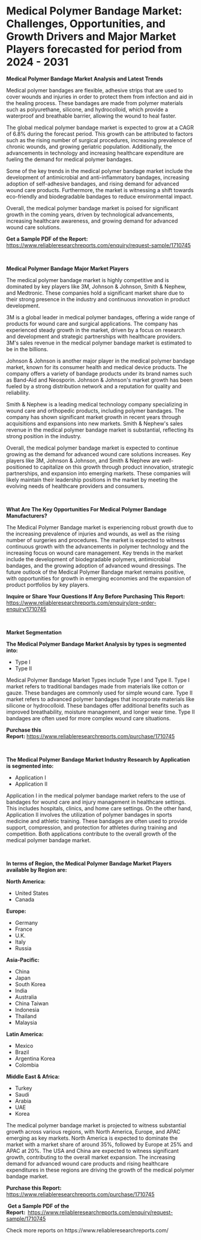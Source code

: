 <p><h1>Medical Polymer Bandage Market: Challenges, Opportunities, and Growth Drivers and Major Market Players forecasted for period from 2024 - 2031</h1></p><p><strong>Medical Polymer Bandage Market Analysis and Latest Trends</strong></p>
<p><p>Medical polymer bandages are flexible, adhesive strips that are used to cover wounds and injuries in order to protect them from infection and aid in the healing process. These bandages are made from polymer materials such as polyurethane, silicone, and hydrocolloid, which provide a waterproof and breathable barrier, allowing the wound to heal faster.</p><p>The global medical polymer bandage market is expected to grow at a CAGR of 6.8% during the forecast period. This growth can be attributed to factors such as the rising number of surgical procedures, increasing prevalence of chronic wounds, and growing geriatric population. Additionally, the advancements in technology and increasing healthcare expenditure are fueling the demand for medical polymer bandages.</p><p>Some of the key trends in the medical polymer bandage market include the development of antimicrobial and anti-inflammatory bandages, increasing adoption of self-adhesive bandages, and rising demand for advanced wound care products. Furthermore, the market is witnessing a shift towards eco-friendly and biodegradable bandages to reduce environmental impact.</p><p>Overall, the medical polymer bandage market is poised for significant growth in the coming years, driven by technological advancements, increasing healthcare awareness, and growing demand for advanced wound care solutions.</p></p>
<p><strong>Get a Sample PDF of the Report:&nbsp;</strong> <a href="https://www.reliableresearchreports.com/enquiry/request-sample/1710745">https://www.reliableresearchreports.com/enquiry/request-sample/1710745</a></p>
<p>&nbsp;</p>
<p><strong>Medical Polymer Bandage Major Market Players</strong></p>
<p><p>The medical polymer bandage market is highly competitive and is dominated by key players like 3M, Johnson & Johnson, Smith & Nephew, and Medtronic. These companies hold a significant market share due to their strong presence in the industry and continuous innovation in product development.</p><p>3M is a global leader in medical polymer bandages, offering a wide range of products for wound care and surgical applications. The company has experienced steady growth in the market, driven by a focus on research and development and strategic partnerships with healthcare providers. 3M's sales revenue in the medical polymer bandage market is estimated to be in the billions.</p><p>Johnson & Johnson is another major player in the medical polymer bandage market, known for its consumer health and medical device products. The company offers a variety of bandage products under its brand names such as Band-Aid and Neosporin. Johnson & Johnson's market growth has been fueled by a strong distribution network and a reputation for quality and reliability.</p><p>Smith & Nephew is a leading medical technology company specializing in wound care and orthopedic products, including polymer bandages. The company has shown significant market growth in recent years through acquisitions and expansions into new markets. Smith & Nephew's sales revenue in the medical polymer bandage market is substantial, reflecting its strong position in the industry.</p><p>Overall, the medical polymer bandage market is expected to continue growing as the demand for advanced wound care solutions increases. Key players like 3M, Johnson & Johnson, and Smith & Nephew are well-positioned to capitalize on this growth through product innovation, strategic partnerships, and expansion into emerging markets. These companies will likely maintain their leadership positions in the market by meeting the evolving needs of healthcare providers and consumers.</p></p>
<p>&nbsp;</p>
<p><strong>What Are The Key Opportunities For Medical Polymer Bandage Manufacturers?</strong></p>
<p><p>The Medical Polymer Bandage market is experiencing robust growth due to the increasing prevalence of injuries and wounds, as well as the rising number of surgeries and procedures. The market is expected to witness continuous growth with the advancements in polymer technology and the increasing focus on wound care management. Key trends in the market include the development of biodegradable polymers, antimicrobial bandages, and the growing adoption of advanced wound dressings. The future outlook of the Medical Polymer Bandage market remains positive, with opportunities for growth in emerging economies and the expansion of product portfolios by key players.</p></p>
<p><strong>Inquire or Share Your Questions If Any Before Purchasing This Report:</strong> <a href="https://www.reliableresearchreports.com/enquiry/pre-order-enquiry/1710745">https://www.reliableresearchreports.com/enquiry/pre-order-enquiry/1710745</a></p>
<p>&nbsp;</p>
<p><strong>Market Segmentation</strong></p>
<p><strong>The Medical Polymer Bandage Market Analysis by types is segmented into:</strong></p>
<p><ul><li>Type I</li><li>Type II</li></ul></p>
<p><p>Medical Polymer Bandage Market Types include Type I and Type II. Type I market refers to traditional bandages made from materials like cotton or gauze. These bandages are commonly used for simple wound care. Type II market refers to advanced polymer bandages that incorporate materials like silicone or hydrocolloid. These bandages offer additional benefits such as improved breathability, moisture management, and longer wear time. Type II bandages are often used for more complex wound care situations.</p></p>
<p><strong>Purchase this Report:&nbsp;</strong><a href="https://www.reliableresearchreports.com/purchase/1710745">https://www.reliableresearchreports.com/purchase/1710745</a></p>
<p>&nbsp;</p>
<p><strong>The Medical Polymer Bandage Market Industry Research by Application is segmented into:</strong></p>
<p><ul><li>Application I</li><li>Application II</li></ul></p>
<p><p>Application I in the medical polymer bandage market refers to the use of bandages for wound care and injury management in healthcare settings. This includes hospitals, clinics, and home care settings. On the other hand, Application II involves the utilization of polymer bandages in sports medicine and athletic training. These bandages are often used to provide support, compression, and protection for athletes during training and competition. Both applications contribute to the overall growth of the medical polymer bandage market.</p></p>
<p>&nbsp;</p>
<p><strong>In terms of Region, the Medical Polymer Bandage Market Players available by Region are:</strong></p>
<p>
    <p> <strong> North America: </strong>
        <ul>
            <li>United States</li>
            <li>Canada</li>
        </ul>
        </p> 
    <p> <strong> Europe: </strong>
        <ul>
            <li>Germany</li>
            <li>France</li>
            <li>U.K.</li>
            <li>Italy</li>
            <li>Russia</li>
        </ul>
        </p> 
    <p> <strong> Asia-Pacific: </strong>
        <ul>
            <li>China</li>
            <li>Japan</li>
            <li>South Korea</li>
            <li>India</li>
            <li>Australia</li>
            <li>China Taiwan</li>
            <li>Indonesia</li>
            <li>Thailand</li>
            <li>Malaysia</li>
        </ul>
        </p> 
    <p> <strong> Latin America: </strong>
        <ul>
            <li>Mexico</li>
            <li>Brazil</li>
            <li>Argentina Korea</li>
            <li>Colombia</li>
        </ul>
        </p> 
    <p> <strong> Middle East & Africa: </strong>
        <ul>
            <li>Turkey</li>
            <li>Saudi</li>
            <li>Arabia</li>
            <li>UAE</li>
            <li>Korea</li>
        </ul>
    </p>
    </p>
<p><p>The medical polymer bandage market is projected to witness substantial growth across various regions, with North America, Europe, and APAC emerging as key markets. North America is expected to dominate the market with a market share of around 35%, followed by Europe at 25% and APAC at 20%. The USA and China are expected to witness significant growth, contributing to the overall market expansion. The increasing demand for advanced wound care products and rising healthcare expenditures in these regions are driving the growth of the medical polymer bandage market.</p></p>
<p><strong>Purchase this Report: </strong><a href="https://www.reliableresearchreports.com/purchase/1710745">https://www.reliableresearchreports.com/purchase/1710745</a></p>
<p>&nbsp;<strong>Get a Sample PDF of the Report:&nbsp;&nbsp;</strong><a href="https://www.reliableresearchreports.com/enquiry/request-sample/1710745">https://www.reliableresearchreports.com/enquiry/request-sample/1710745</a></p>
<p><strong></strong></p>
<p>Check more reports on https://www.reliableresearchreports.com/</p>
